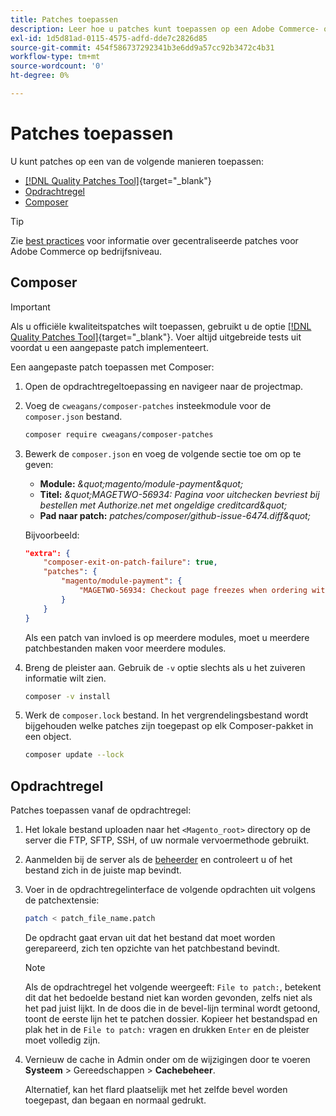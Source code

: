 ```yaml
---
title: Patches toepassen
description: Leer hoe u patches kunt toepassen op een Adobe Commerce- of Magento Open Source-project.
exl-id: 1d5d81ad-0115-4575-adfd-dde7c2826d85
source-git-commit: 454f586737292341b3e6dd9a57cc92b3472c4b31
workflow-type: tm+mt
source-wordcount: '0'
ht-degree: 0%

---
```


# Patches toepassen

U kunt patches op een van de volgende manieren toepassen:

- [[!DNL Quality Patches Tool]](https://experienceleague.adobe.com/tools/commerce-quality-patches/index.html){target="_blank"}
- [Opdrachtregel](../patches/apply.md#command-line)
- [Composer](../patches/apply.md#composer)


>[!TIP]
>
>Zie [best practices](../../implementation-playbook/best-practices/maintenance/patching-at-scale.md) voor informatie over gecentraliseerde patches voor Adobe Commerce op bedrijfsniveau.

## Composer

>[!IMPORTANT]
>
>Als u officiële kwaliteitspatches wilt toepassen, gebruikt u de optie [[!DNL Quality Patches Tool]](https://experienceleague.adobe.com/tools/commerce-quality-patches/index.html){target="_blank"}. Voer altijd uitgebreide tests uit voordat u een aangepaste patch implementeert.

Een aangepaste patch toepassen met Composer:

1. Open de opdrachtregeltoepassing en navigeer naar de projectmap.
1. Voeg de `cweagans/composer-patches` insteekmodule voor de `composer.json` bestand.

   ```bash
   composer require cweagans/composer-patches
   ```

1. Bewerk de `composer.json` en voeg de volgende sectie toe om op te geven:
   - **Module:** *\&quot;magento/module-payment\&quot;*
   - **Titel:** *\&quot;MAGETWO-56934: Pagina voor uitchecken bevriest bij bestellen met Authorize.net met ongeldige creditcard\&quot;*
   - **Pad naar patch:** *patches/composer/github-issue-6474.diff\&quot;*

   Bijvoorbeeld:

   ```json
   "extra": {
       "composer-exit-on-patch-failure": true,
       "patches": {
           "magento/module-payment": {
               "MAGETWO-56934: Checkout page freezes when ordering with Authorize.net with invalid credit card": "patches/composer/github-issue-6474.diff"
           }
       }
   }
   ```

   Als een patch van invloed is op meerdere modules, moet u meerdere patchbestanden maken voor meerdere modules.

1. Breng de pleister aan. Gebruik de `-v` optie slechts als u het zuiveren informatie wilt zien.

   ```bash
   composer -v install
   ```

1. Werk de `composer.lock` bestand. In het vergrendelingsbestand wordt bijgehouden welke patches zijn toegepast op elk Composer-pakket in een object.

   ```bash
   composer update --lock
   ```

## Opdrachtregel

Patches toepassen vanaf de opdrachtregel:

1. Het lokale bestand uploaden naar het `<Magento_root>` directory op de server die FTP, SFTP, SSH, of uw normale vervoermethode gebruikt.
1. Aanmelden bij de server als de [beheerder](../../configuration/cli/config-cli.md#prerequisites) en controleert u of het bestand zich in de juiste map bevindt.
1. Voer in de opdrachtregelinterface de volgende opdrachten uit volgens de patchextensie:

   ```bash
   patch < patch_file_name.patch
   ```

   De opdracht gaat ervan uit dat het bestand dat moet worden gerepareerd, zich ten opzichte van het patchbestand bevindt.

   >[!NOTE]
   >
   >Als de opdrachtregel het volgende weergeeft: `File to patch:`, betekent dit dat het bedoelde bestand niet kan worden gevonden, zelfs niet als het pad juist lijkt. In de doos die in de bevel-lijn terminal wordt getoond, toont de eerste lijn het te patchen dossier. Kopieer het bestandspad en plak het in de `File to patch:` vragen en drukken `Enter` en de pleister moet volledig zijn.

1. Vernieuw de cache in Admin onder om de wijzigingen door te voeren **Systeem** > Gereedschappen > **Cachebeheer**.

   Alternatief, kan het flard plaatselijk met het zelfde bevel worden toegepast, dan begaan en normaal gedrukt.

